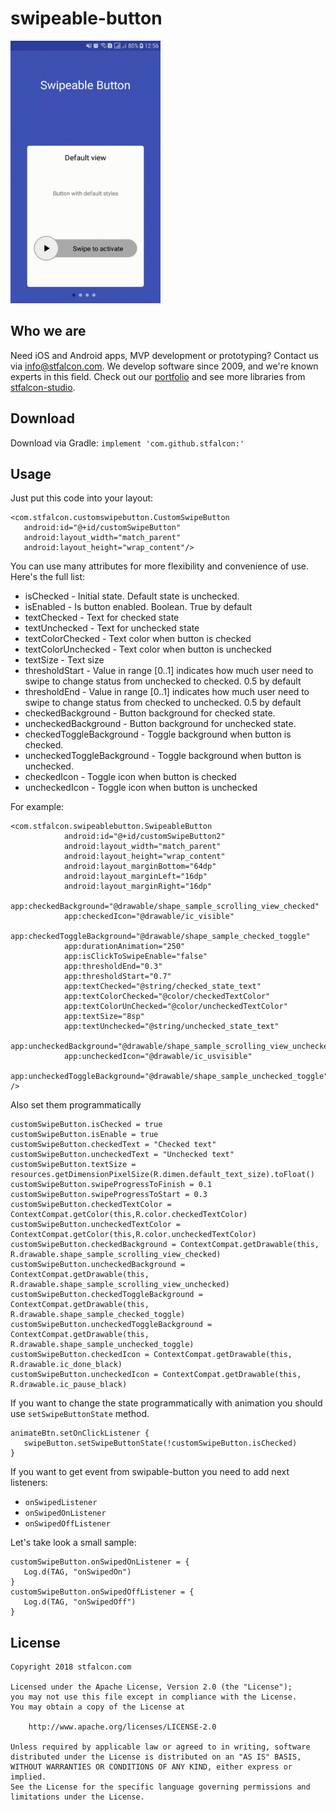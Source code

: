 # swipeable-button
<img src="images/swipe_new.gif" width="240" height="420" />

## Who we are
Need iOS and Android apps, MVP development or prototyping? Contact us via info@stfalcon.com. We develop software since 2009, and we're known experts in this field. Check out our [portfolio](https://stfalcon.com/en/portfolio) and see more libraries from [stfalcon-studio](https://stfalcon-studio.github.io/).

## Download
Download via Gradle:
```implement 'com.github.stfalcon:'```

## Usage
Just put this code into your layout:
```
<com.stfalcon.customswipebutton.CustomSwipeButton
   android:id="@+id/customSwipeButton"
   android:layout_width="match_parent"
   android:layout_height="wrap_content"/>
```

You can use many attributes for more flexibility and convenience of use. Here's the full list:
- isChecked - Initial state. Default state is unchecked.
- isEnabled - Is button enabled. Boolean. True by default
- textChecked - Text for checked state
- textUnchecked - Text for unchecked state
- textColorChecked - Text color when button is checked
- textColorUnchecked - Text color when button is unchecked
- textSize - Text size
- thresholdStart - Value in range [0..1] indicates how much user need to swipe to change status from unchecked to checked. 0.5 by default
- thresholdEnd - Value in range [0..1] indicates how much user need to swipe to change status from checked to unchecked. 0.5 by default
- checkedBackground - Button background for checked state.
- uncheckedBackground - Button background for unchecked state.
- checkedToggleBackground - Toggle background when button is checked.
- uncheckedToggleBackground - Toggle background when button is unchecked.
- checkedIcon - Toggle icon when button is checked
- uncheckedIcon - Toggle icon when button is unchecked

For example:
```
<com.stfalcon.swipeablebutton.SwipeableButton
            android:id="@+id/customSwipeButton2"
            android:layout_width="match_parent"
            android:layout_height="wrap_content"
            android:layout_marginBottom="64dp"
            android:layout_marginLeft="16dp"
            android:layout_marginRight="16dp"
            app:checkedBackground="@drawable/shape_sample_scrolling_view_checked"
            app:checkedIcon="@drawable/ic_visible"
            app:checkedToggleBackground="@drawable/shape_sample_checked_toggle"
            app:durationAnimation="250"
            app:isClickToSwipeEnable="false"
            app:thresholdEnd="0.3"
            app:thresholdStart="0.7"
            app:textChecked="@string/checked_state_text"
            app:textColorChecked="@color/checkedTextColor"
            app:textColorUnChecked="@color/uncheckedTextColor"
            app:textSize="8sp"
            app:textUnchecked="@string/unchecked_state_text"
            app:uncheckedBackground="@drawable/shape_sample_scrolling_view_unchecked"
            app:uncheckedIcon="@drawable/ic_usvisible"
            app:uncheckedToggleBackground="@drawable/shape_sample_unchecked_toggle" />
```
Also set them programmatically
```
customSwipeButton.isChecked = true
customSwipeButton.isEnable = true
customSwipeButton.checkedText = "Checked text"
customSwipeButton.uncheckedText = "Unchecked text"
customSwipeButton.textSize = resources.getDimensionPixelSize(R.dimen.default_text_size).toFloat()
customSwipeButton.swipeProgressToFinish = 0.1
customSwipeButton.swipeProgressToStart = 0.3
customSwipeButton.checkedTextColor = ContextCompat.getColor(this,R.color.checkedTextColor)
customSwipeButton.uncheckedTextColor = ContextCompat.getColor(this,R.color.uncheckedTextColor)
customSwipeButton.checkedBackground = ContextCompat.getDrawable(this, R.drawable.shape_sample_scrolling_view_checked)
customSwipeButton.uncheckedBackground = ContextCompat.getDrawable(this, R.drawable.shape_sample_scrolling_view_unchecked)
customSwipeButton.checkedToggleBackground = ContextCompat.getDrawable(this, R.drawable.shape_sample_checked_toggle)
customSwipeButton.uncheckedToggleBackground = ContextCompat.getDrawable(this, R.drawable.shape_sample_unchecked_toggle)
customSwipeButton.checkedIcon = ContextCompat.getDrawable(this, R.drawable.ic_done_black)
customSwipeButton.uncheckedIcon = ContextCompat.getDrawable(this, R.drawable.ic_pause_black)
```
If you want to change the state programmatically with animation you should use `setSwipeButtonState` method.
```
animateBtn.setOnClickListener {
   swipeButton.setSwipeButtonState(!customSwipeButton.isChecked)
}
```
If you want to get event from swipable-button you need to add next listeners:
 - `onSwipedListener`
 - `onSwipedOnListener`
 - `onSwipedOffListener`

Let's take look a small sample:
```
customSwipeButton.onSwipedOnListener = {
   Log.d(TAG, "onSwipedOn")
}
customSwipeButton.onSwipedOffListener = {
   Log.d(TAG, "onSwipedOff")
}
```
## License
```
Copyright 2018 stfalcon.com

Licensed under the Apache License, Version 2.0 (the "License");
you may not use this file except in compliance with the License.
You may obtain a copy of the License at

    http://www.apache.org/licenses/LICENSE-2.0

Unless required by applicable law or agreed to in writing, software
distributed under the License is distributed on an "AS IS" BASIS,
WITHOUT WARRANTIES OR CONDITIONS OF ANY KIND, either express or implied.
See the License for the specific language governing permissions and
limitations under the License.
```
